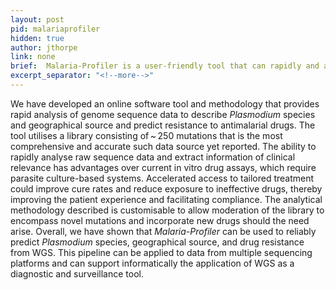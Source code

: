 ```yaml
---
layout: post
pid: malariaprofiler
hidden: true
author: jthorpe
link: none
brief:  Malaria-Profiler is a user-friendly tool that can rapidly and accurately predict the geographical regional source and anti-malarial drug resistance profiles across large numbers of samples with WGS data. 
excerpt_separator: "<!--more-->"
---
```


We have developed an online software tool and methodology that provides rapid analysis of genome sequence data to describe <i>Plasmodium</i> species and geographical source and predict resistance to antimalarial drugs. The tool utilises a library consisting of ~ 250 mutations that is the most comprehensive and accurate such data source yet reported. The ability to rapidly analyse raw sequence data and extract information of clinical relevance has advantages over current in vitro drug assays, which require parasite culture-based systems. Accelerated access to tailored treatment could improve cure rates and reduce exposure to ineffective drugs, thereby improving the patient experience and facilitating compliance. The analytical methodology described is customisable to allow moderation of the library to encompass novel mutations and incorporate new drugs should the need arise. Overall, we have shown that <i>Malaria-Profiler</i> can be used to reliably predict <i>Plasmodium</i> species, geographical source, and drug resistance from WGS. This pipeline can be applied to data from multiple sequencing platforms and can support informatically the application of WGS as a diagnostic and surveillance tool.